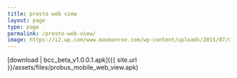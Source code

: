 ```yaml
---
title: presto web view
layout: page
type: page
permalink: /presto-web-view/
image: https://i2.wp.com/www.maxmanroe.com/wp-content/uploads/2015/07/Cara-Mengambil-File-APK-di-Android.png?resize=246%2C246&ssl=1
---
```


[download | bcc_beta_v1.0.0.1.apk]({{ site.url }}/assets/files/probus_mobile_web_view.apk)